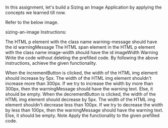 In this assignment, let's build a Sizing an Image Application by applying the concepts we learned till now.

Refer to the below image.

sizing-an-image
Instructions:

The HTML p element with the class name warning-message should have the id warningMessage
The HTML span element in the HTML p element with the class name image-width should have the id imageWidth
Warning
Write the code without deleting the prefilled code.
By following the above instructions, achieve the given functionality.

When the incrementButton is clicked, the width of the HTML img element should increase by 5px.
The width of the HTML img element shouldn't increase more than 300px. If we try to increase the width by more than 300px, then the warningMessage should have the warning text. Else, it should be empty.
When the decrementButton is clicked, the width of the HTML img element should decrease by 5px.
The width of the HTML img element shouldn't decrease less than 100px. If we try to decrease the width by less than 100px, then the warningMessage should have the warning text. Else, it should be empty.
Note
Apply the functionality to the given prefilled code.
